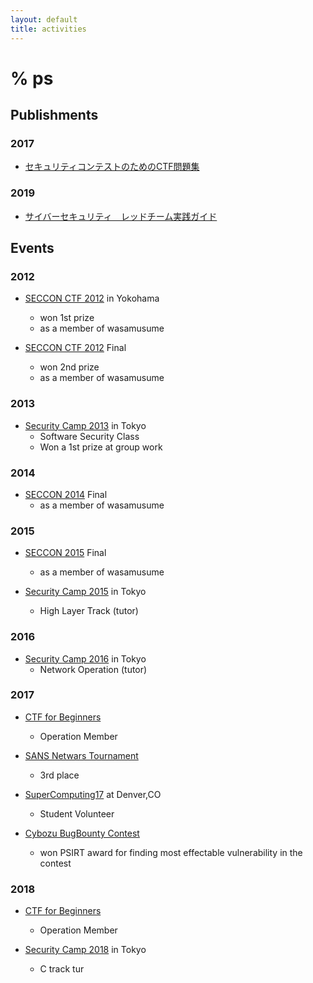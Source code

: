 ```yaml
---
layout: default
title: activities
---
```


# % ps

## Publishments

### 2017
* [セキュリティコンテストのためのCTF問題集](https://www.amazon.co.jp/dp/4839962138)

### 2019
* [サイバーセキュリティ　レッドチーム実践ガイド](https://www.amazon.co.jp/dp/4839967571/)

## Events

### 2012

* [SECCON CTF 2012](http://seccon.jp) in Yokohama
  * won 1st prize
  * as a member of wasamusume


* [SECCON CTF 2012](http://seccon.jp) Final
  * won 2nd prize
  * as a member of wasamusume

### 2013

* [Security Camp 2013](https://www.ipa.go.jp/jinzai/renkei/camp2013/index.html) in Tokyo
  * Software Security Class
  * Won a 1st prize at group work


### 2014

* [SECCON 2014](http://2015.seccon.jp) Final
  * as a member of wasamusume

### 2015

* [SECCON 2015](http://2015.seccon.jp) Final
  * as a member of wasamusume


* [Security Camp 2015](https://www.ipa.go.jp/jinzai/camp/2015/zenkoku2015.html) in Tokyo
  * High Layer Track (tutor)


### 2016

* [Security Camp 2016](https://www.ipa.go.jp/jinzai/camp/2016/zenkoku2016.html) in Tokyo
  * Network Operation (tutor)


### 2017


* [CTF for Beginners](http://2017.seccon.jp/about/beginners.html)
  * Operation Member

* [SANS Netwars Tournament](https://www.nri-secure.co.jp/event/2017/netwars.html)
  * 3rd place

* [SuperComputing17](https://sc17.supercomputing.org) at Denver,CO
  * Student Volunteer

* [Cybozu BugBounty Contest](https://topics.cybozu.co.jp/news/2017/11/06-4448.html)
  * won PSIRT award for finding most effectable vulnerability in the contest


### 2018

* [CTF for Beginners](http://2017.seccon.jp/about/beginners.html)
  * Operation Member


* [Security Camp 2018](https://ipa.go.jp/jinzai/camp/2018/zenkoku2018_index.html) in Tokyo
  * C track tur
